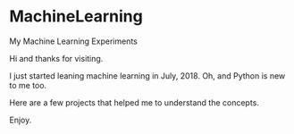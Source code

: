 # MachineLearning
My Machine Learning Experiments

Hi and thanks for visiting.

I just started leaning machine learning in July, 2018. Oh, and Python is new to me too.

Here are a few projects that helped me to understand the concepts.

Enjoy.
